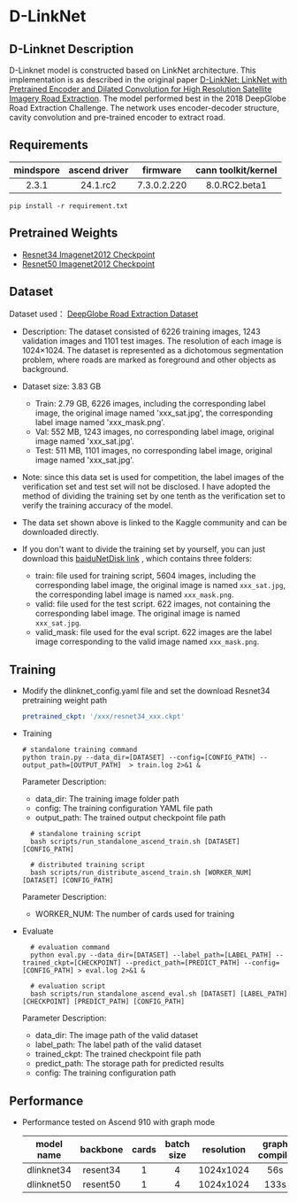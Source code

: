 # D-LinkNet

## D-Linknet Description

D-Linknet model is constructed based on LinkNet architecture. This implementation is as described  in the original paper [D-LinkNet: LinkNet with Pretrained Encoder and Dilated Convolution for High Resolution Satellite Imagery Road Extraction](https://openaccess.thecvf.com/content_cvpr_2018_workshops/w4/html/Zhou_D-LinkNet_LinkNet_With_CVPR_2018_paper.html).
The model performed best in the 2018 DeepGlobe Road Extraction Challenge. The network uses encoder-decoder structure, cavity convolution and pre-trained encoder to extract road.

## Requirements
 | mindspore | ascend driver | firmware | cann toolkit/kernel |
 |:---------:|:-------------:|:--------:|:-------------------:|
 | 2.3.1 | 24.1.rc2 | 7.3.0.2.220 | 8.0.RC2.beta1 |
 ```shell
 pip install -r requirement.txt
 ```

## Pretrained Weights
- [Resnet34 Imagenet2012 Checkpoint]()
- [Resnet50 Imagenet2012 Checkpoint]()

## Dataset

Dataset used： [DeepGlobe Road Extraction Dataset](https://www.kaggle.com/balraj98/deepglobe-road-extraction-dataset)

- Description: The dataset consisted of 6226 training images, 1243 validation images and 1101 test images. The resolution of each image is 1024×1024. The dataset is represented as a dichotomous segmentation problem, where roads are marked as foreground and other objects as background.
- Dataset size: 3.83 GB

    - Train: 2.79 GB, 6226 images, including the corresponding label image, the original image named 'xxx_sat.jpg', the corresponding label image named 'xxx_mask.png'.
    - Val: 552 MB, 1243 images, no corresponding label image, original image named 'xxx_sat.jpg'.
    - Test: 511 MB, 1101 images, no corresponding label image, original image named 'xxx_sat.jpg'.

- Note: since this data set is used for competition, the label images of the verification set and test set will not be disclosed. I have adopted the method of dividing the training set by one tenth as the verification set to verify the training accuracy of the model.
- The data set shown above is linked to the Kaggle community and can be downloaded directly.

- If you don't want to divide the training set by yourself, you can just download this [baiduNetDisk link](https://pan.baidu.com/s/1DofqL6P13PEDGUvNMPo-1Q?pwd=5rp1) , which contains three folders:

    - train: file used for training script, 5604 images, including the corresponding label image, the original image is named `xxx_sat.jpg`, the corresponding label image is named `xxx_mask.png`.
    - valid: file used for the test script. 622 images, not containing the corresponding label image. The original image is named `xxx_sat.jpg`.
    - valid_mask: file used for the eval script. 622 images are the label image corresponding to the valid image named `xxx_mask.png`.

## Training
- Modify the dlinknet_config.yaml file and set the download Resnet34 pretraining weight path

  ```yaml
  pretrained_ckpt: '/xxx/resnet34_xxx.ckpt'
  ```
- Training
  ```shell
  # standalone training command
  python train.py --data_dir=[DATASET] --config=[CONFIG_PATH] --output_path=[OUTPUT_PATH]  > train.log 2>&1 &
   ```
  Parameter Description:

  - data_dir: The training image folder path
  - config: The training configuration YAML file path
  - output_path: The trained output checkpoint file path
  
  ```shell
    # standalone training script
    bash scripts/run_standalone_ascend_train.sh [DATASET] [CONFIG_PATH]

    # distributed training script
    bash scripts/run_distribute_ascend_train.sh [WORKER_NUM] [DATASET] [CONFIG_PATH]
  ```
  Parameter Description:

  - WORKER_NUM: The number of cards used for training
- Evaluate
  ```shell
    # evaluation command
    python eval.py --data_dir=[DATASET] --label_path=[LABEL_PATH] --trained_ckpt=[CHECKPOINT] --predict_path=[PREDICT_PATH] --config=[CONFIG_PATH] > eval.log 2>&1 &

    # evaluation script
    bash scripts/run_standalone_ascend_eval.sh [DATASET] [LABEL_PATH] [CHECKPOINT] [PREDICT_PATH] [CONFIG_PATH]
  ```
  Parameter Description:

  - data_dir: The image path of the valid dataset
  - label_path: The label path of the valid dataset
  - trained_ckpt: The trained checkpoint file path
  - predict_path: The storage path for predicted results
  - config: The training configuration path

## Performance
- Performance tested on Ascend 910 with graph mode

  | model name | backbone | cards | batch size | resolution | graph compile | jit level | s/step | img/s | IoU | yaml | weight |
  |:----------:|:--------:|:-----:|:----------:|:----------:|:-------------:|:---------:|:------:|:-----:|:---:|:----:|:------:|
  | dlinknet34 | resent34 | 1 | 4 | 1024x1024 |  56s | O0 | 0.17 | 23.52 | 98.34% |[yaml](./configs/dlinknet34_config.yaml)| [weight]() |
  | dlinknet50 | resent50 | 1 | 4 | 1024x1024 | 133s | O0 | 0.39 | 10.25 | 98.37% |[yaml](./configs/dlinknet50_config.yaml)| [weight]() |